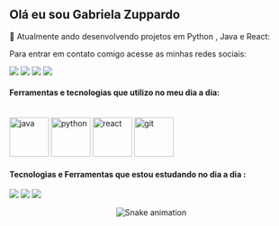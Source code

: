  ## Olá eu sou Gabriela Zuppardo 

 📖 Atualmente ando desenvolvendo projetos em Python , Java e React: 


Para entrar em contato comigo acesse as minhas redes sociais: 


[![](https://img.shields.io/badge/LinkedIn-0077B5?style=for-the-badge&logo=linkedin&logoColor=white)](https://www.linkedin.com/in/gabriela-zuppardo-5080561b9/)
[![](https://img.shields.io/badge/Gmail-D14836?style=for-the-badge&logo=gmail&logoColor=whit
)](mailto:gabrielazuppardo@gmail.com)
[![](https://img.shields.io/badge/Instagram-E4405F?style=for-the-badge&logo=instagram&logoColor=white
)](https://www.instagram.com/gabizuppardo/?hl=en)
[![](https://img.shields.io/badge/GitHub-100000?style=for-the-badge&logo=github&logoColor=white)](https://github.com/MariaGabrielaAlvesZuppardo)
#### Ferramentas e tecnologias que utilizo no meu dia a dia: 

<div style ="display: inline-block"></br>
<img aglin="center" alt="java" heigth="30" width="70" src="https://www.ifpe.edu.br/campus/palmares/noticias/divulgado-resultado-do-curso-de-extensao-em-java/javalogo.png">
<img aglin="center" alt="python" heigth="40" width="70" src="https://img1.gratispng.com/20180320/fsw/kisspng-angle-text-symbol-brand-other-python-5ab0c09b0e3083.2363551015215330830581.jpg">
<img aglin="center" alt="react" heigth="40" width="70" src="https://cdn.iconscout.com/icon/free/png-256/react-1-282599.png?f=webp&w=256">
<img aglin="center" alt="git" heigth="40" width="70" src="https://git-scm.com/images/logos/downloads/Git-Icon-1788C.png">
</div>

#### Tecnologias e Ferramentas que estou estudando no dia a dia : 

![](https://img.shields.io/badge/Spring-6DB33F?style=for-the-badge&logo=spring&logoColor=white)
![](https://img.shields.io/badge/MySQL-00000F?style=for-the-badge&logo=mysql&logoColor=white)
![](https://img.shields.io/badge/MongoDB-4EA94B?style=for-the-badge&logo=mongodb&logoColor=white)

<div align="center">

  ![Snake animation](https://github.com/MariaGabrielaAlvesZuppardo/blob/output/github-contribution-grid-snake.svg)
  
</div>

